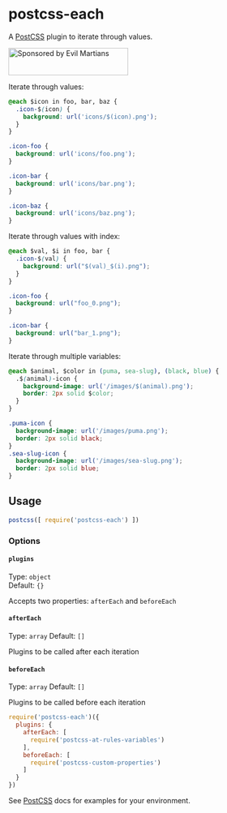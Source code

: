 # postcss-each

A [PostCSS] plugin to iterate through values.

[PostCSS]: https://github.com/postcss/postcss

<a href="https://evilmartians.com/?utm_source=postcss-each">
<img src="https://evilmartians.com/badges/sponsored-by-evil-martians.svg" alt="Sponsored by Evil Martians" width="236" height="54">
</a>

Iterate through values:

```css
@each $icon in foo, bar, baz {
  .icon-$(icon) {
    background: url('icons/$(icon).png');
  }
}
```

```css
.icon-foo {
  background: url('icons/foo.png');
}

.icon-bar {
  background: url('icons/bar.png');
}

.icon-baz {
  background: url('icons/baz.png');
}
```

Iterate through values with index:

```css
@each $val, $i in foo, bar {
  .icon-$(val) {
    background: url("$(val)_$(i).png");
  }
}
```

```css
.icon-foo {
  background: url("foo_0.png");
}

.icon-bar {
  background: url("bar_1.png");
}
```

Iterate through multiple variables:

```css
@each $animal, $color in (puma, sea-slug), (black, blue) {
  .$(animal)-icon {
    background-image: url('/images/$(animal).png');
    border: 2px solid $color;
  }
}
```

```css
.puma-icon {
  background-image: url('/images/puma.png');
  border: 2px solid black;
}
.sea-slug-icon {
  background-image: url('/images/sea-slug.png');
  border: 2px solid blue;
}
```

## Usage

```js
postcss([ require('postcss-each') ])
```

### Options

#### `plugins`

Type: `object`  
Default: `{}`

Accepts two properties: `afterEach` and `beforeEach`

#### `afterEach`

Type: `array`
Default: `[]`

Plugins to be called after each iteration

#### `beforeEach`

Type: `array`
Default: `[]`

Plugins to be called before each iteration

```javascript
require('postcss-each')({
  plugins: {
    afterEach: [
      require('postcss-at-rules-variables')
    ],
    beforeEach: [
      require('postcss-custom-properties')
    ]
  }
})
```


See [PostCSS] docs for examples for your environment.
